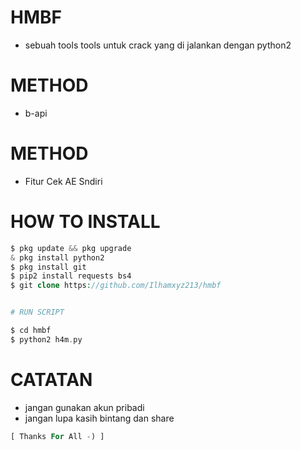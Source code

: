 # HMBF
* sebuah tools tools untuk crack yang di jalankan dengan python2

# METHOD 
* b-api

# METHOD
* Fitur Cek AE Sndiri

# HOW TO INSTALL
```php
$ pkg update && pkg upgrade
& pkg install python2
$ pkg install git
$ pip2 install requests bs4
$ git clone https://github.com/Ilhamxyz213/hmbf


# RUN SCRIPT

$ cd hmbf
$ python2 h4m.py
```

# CATATAN

* jangan gunakan akun pribadi
* jangan lupa kasih bintang dan share

```php
[ Thanks For All -) ]
```
